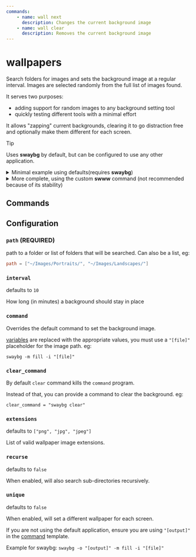 ```yaml
---
commands:
    - name: wall next
      description: Changes the current background image
    - name: wall clear
      description: Removes the current background image
---
```


# wallpapers

Search folders for images and sets the background image at a regular interval.
Images are selected randomly from the full list of images found.

It serves two purposes:

- adding support for random images to any background setting tool
- quickly testing different tools with a minimal effort

It allows "zapping" current backgrounds, clearing it to go distraction free and optionally make them different for each screen.

> [!tip]
> Uses **swaybg** by default, but can be configured to use any other application.

<details>
    <summary>Minimal example using defaults(requires <b>swaybg</b>)</summary>

```toml
[wallpapers]
path = "~/Images/wallpapers/" # path to the folder with background images
```

</details>

<details>
<summary>More complete, using the custom <b>swww</b> command (not recommended because of its stability)</summary>

```toml
[wallpapers]
unique = true # set a different wallpaper for each screen
path = "~/Images/wallpapers/"
interval = 60 # change every hour
extensions = ["jpg", "jpeg"]
recurse = true
## Using swww
command = 'swww img --transition-type any "[file]"'
clear_command = "swww clear"
```

Note that for applications like `swww`, you'll need to start a daemon separately (eg: from `hyprland.conf`).
</details>


## Commands

<CommandList :commands="$frontmatter.commands" />

## Configuration


### `path` (REQUIRED)

path to a folder or list of folders that will be searched. Can also be a list, eg:

```toml
path = ["~/Images/Portraits/", "~/Images/Landscapes/"]
```

### `interval`

defaults to `10`

How long (in minutes) a background should stay in place


### `command`

Overrides the default command to set the background image.

[variables](./Variables) are replaced with the appropriate values, you must use a `"[file]"` placeholder for the image path. eg:

```
swaybg -m fill -i "[file]"
```

### `clear_command`

By default `clear` command kills the `command` program.

Instead of that, you can provide a command to clear the background. eg:

```
clear_command = "swaybg clear"
``````

### `extensions`

defaults to `["png", "jpg", "jpeg"]`

List of valid wallpaper image extensions.

### `recurse`

defaults to `false`

When enabled, will also search sub-directories recursively.

### `unique`

defaults to `false`

When enabled, will set a different wallpaper for each screen.

If you are not using the default application, ensure you are using `"[output]"` in the [command](#command) template.

Example for swaybg: `swaybg -o "[output]" -m fill -i "[file]"`
